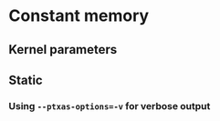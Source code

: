 # Constant memory

## Kernel parameters

## Static


### Using `--ptxas-options=-v` for verbose output

